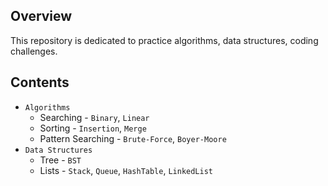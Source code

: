 ## Overview

This repository is  dedicated to practice algorithms, data structures, coding challenges.

## Contents

- `Algorithms`
   - Searching - `Binary`, `Linear`
   - Sorting - `Insertion`, `Merge`
   - Pattern Searching - `Brute-Force`, `Boyer-Moore`
- `Data Structures`
   - Tree - `BST`
   - Lists - `Stack`, `Queue`, `HashTable`, `LinkedList`

